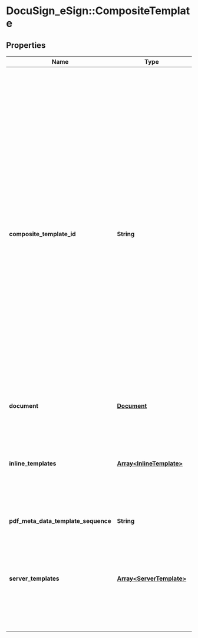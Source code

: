 # DocuSign_eSign::CompositeTemplate

## Properties
Name | Type | Description | Notes
------------ | ------------- | ------------- | -------------
**composite_template_id** | **String** | The identify of this composite template. It is used as a reference when adding document object information. If used, the document’s &#x60;content-disposition&#x60; must include the composite template ID to which the document should be added. If a composite template ID is not specified in the content-disposition, the document is applied based on the value of the &#x60;documentId&#x60; property only. If no document object is specified, the composite template inherits the first document. | [optional] 
**document** | [**Document**](Document.md) |  | [optional] 
**inline_templates** | [**Array&lt;InlineTemplate&gt;**](InlineTemplate.md) |  Zero or more inline templates and their position in the overlay. If supplied, they are overlaid into the envelope in the order of their Sequence value. | [optional] 
**pdf_meta_data_template_sequence** | **String** |  | [optional] 
**server_templates** | [**Array&lt;ServerTemplate&gt;**](ServerTemplate.md) | 0 or more server-side templates and their position in the overlay. If supplied, they are overlaid into the envelope in the order of their Sequence value | [optional] 


